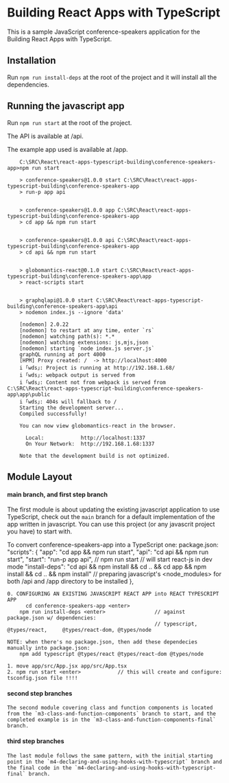 # Building React Apps with TypeScript

  This is a sample JavaScript conference-speakers application for the Building React Apps with TypeScript.


## Installation

  Run `npm run install-deps` at the root of the project and it will install all the dependencies.

## Running the javascript app

  Run `npm run start` at the root of the project.

  The API is available at /api.

  The example app used is available at /app.

        C:\SRC\React\react-apps-typescript-building\conference-speakers-app>npm run start

        > conference-speakers@1.0.0 start C:\SRC\React\react-apps-typescript-building\conference-speakers-app
        > run-p app api


        > conference-speakers@1.0.0 app C:\SRC\React\react-apps-typescript-building\conference-speakers-app
        > cd app && npm run start


        > conference-speakers@1.0.0 api C:\SRC\React\react-apps-typescript-building\conference-speakers-app
        > cd api && npm run start


        > globomantics-react@0.1.0 start C:\SRC\React\react-apps-typescript-building\conference-speakers-app\app
        > react-scripts start


        > graphqlapi@1.0.0 start C:\SRC\React\react-apps-typescript-building\conference-speakers-app\api
        > nodemon index.js --ignore 'data'

        [nodemon] 2.0.22
        [nodemon] to restart at any time, enter `rs`
        [nodemon] watching path(s): *.*
        [nodemon] watching extensions: js,mjs,json
        [nodemon] starting `node index.js server.js`
        graphQL running at port 4000
        [HPM] Proxy created: /  -> http://localhost:4000
        i ｢wds｣: Project is running at http://192.168.1.68/
        i ｢wds｣: webpack output is served from
        i ｢wds｣: Content not from webpack is served from C:\SRC\React\react-apps-typescript-building\conference-speakers-app\app\public
        i ｢wds｣: 404s will fallback to /
        Starting the development server...
        Compiled successfully!

        You can now view globomantics-react in the browser.

          Local:            http://localhost:1337
          On Your Network:  http://192.168.1.68:1337

        Note that the development build is not optimized.

## Module Layout

#### main branch, and first step branch
  The first module is about updating the existing javascript application to use TypeScript, check out the `main` branch for a default implementation of the app written in javascript. You can use this project (or any javascrit project you have) to start with.

  To convert conference-speakers-app into a TypeScript one:
    package.json:
    "scripts": {
    "app": "cd app && npm run start",
    "api": "cd api && npm run start",
    "start": "run-p app api",                                                                                                // npm run start <enter>      // will start react-js in dev mode
    "install-deps": "cd api && npm install && cd .. && cd app && npm install && cd .. && npm install"                        // preparing javascript's <node_modules> for both /api and /app directory to be installed
    },

    0. CONFIGURING AN EXISTING JAVASCRIPT REACT APP into REACT TYPESCRIPT APP 
	      cd conference-speakers-app <enter>
        npm run install-deps <enter>                // against package.json w/ dependencies: 
                                                    // typescript, @types/react,     @types/react-dom, @types/node 

    NOTE: when there's no package.json, then add these dependecies manually into package.json:
        npm add typescript @types/react @types/react-dom @types/node

    1. move app/src/App.jsx app/src/App.tsx
    2. npm run start <enter>            // this will create and configure: tsconfig.json file !!!!

#### second step branches
    The second module covering class and function components is located from the `m3-class-and-function-components` branch to start, and the completed example is in the `m3-class-and-function-components-final` branch.

#### third step branches
    The last module follows the same pattern, with the initial starting point in the `m4-declaring-and-using-hooks-with-typescript` branch and the final code in the `m4-declaring-and-using-hooks-with-typescript-final` branch.
